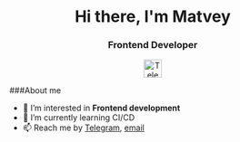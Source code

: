 <!--
**MatveyNekrasov/MatveyNekrasov** is a ✨ _special_ ✨ repository because its `README.md` (this file) appears on your GitHub profile.

Here are some ideas to get you started:

- 🔭 I’m currently working on ...
- 🌱 I’m currently learning ...
- 👯 I’m looking to collaborate on ...
- 🤔 I’m looking for help with ...
- 💬 Ask me about ...
- 📫 How to reach me: ...
- 😄 Pronouns: ...
- ⚡ Fun fact: ...
-->

<div id="header" align="center">
  <h1>Hi there, I'm Matvey</h1>
  <h3>Frontend Developer</h3>
</div>

<div id="socials" align="center">
  <a href="https://t.me/MatveyNekrasov9"> 
    <img src="https://upload.wikimedia.org/wikipedia/commons/8/82/Telegram_logo.svg" alt="Telegram" width="32px" height="32px"/>
  </a>
</div>

###About me
- 👀 I’m interested in **Frontend development**
- 🌱 I’m currently learning CI/CD
- 📫 Reach me by [Telegram](https://t.me/MatveyNekrasov9), [email](mailto:matvei-n@mail.ru)

